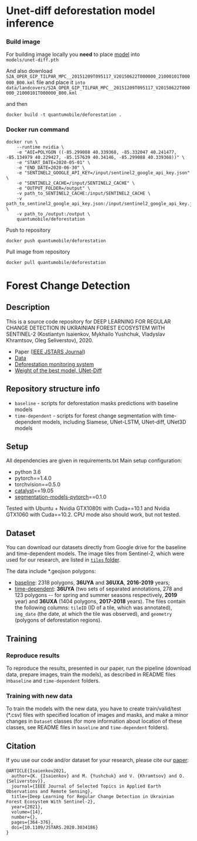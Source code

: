 # Unet-diff deforestation model inference

### Build image

For building image locally you <b>need</b> to place [model](https://drive.google.com/file/d/1rbJf9lPLScT4h-X3e0CAsOqMqZfA6KNI/view?usp=sharing) into  
`models/unet-diff.pth`

And also download `S2A_OPER_GIP_TILPAR_MPC__20151209T095117_V20150622T000000_21000101T000000_B00.kml` file and place it `into data/landcovers/S2A_OPER_GIP_TILPAR_MPC__20151209T095117_V20150622T000000_21000101T000000_B00.kml`

and then

`docker build -t quantumobile/deforestation .`


### Docker run command
```
docker run \
    --runtime nvidia \
    -e "AOI=POLYGON ((-85.299088 40.339368, -85.332047 40.241477, -85.134979 40.229427, -85.157639 40.34146, -85.299088 40.339368))" \
    -e "START_DATE=2020-05-01" \
    -e "END_DATE=2020-06-30" \
    -e "SENTINEL2_GOOGLE_API_KEY=/input/sentinel2_google_api_key.json" \
    -e "SENTINEL2_CACHE=/input/SENTINEL2_CACHE" \
    -e "OUTPUT_FOLDER=/output" \
    -v path_to_SENTINEL2_CACHE:/input/SENTINEL2_CACHE \
    -v path_to_sentinel2_google_api_key.json:/input/sentinel2_google_api_key.json \
    -v path_to_/output:/output \
    quantumobile/deforestation
```

Push to repository 
```
docker push quantumobile/deforestation
```
Pull image from repository
```
docker pull quantumobile/deforestation
```


# Forest Change Detection

## Description
This is a source code repository for DEEP LEARNING FOR REGULAR CHANGE DETECTION IN UKRAINIAN FOREST ECOSYSTEM WITH SENTINEL-2 (Kostiantyn Isaienkov, Mykhailo Yushchuk, Vladyslav Khramtsov, Oleg Seliverstov), 2020.

* Paper ([IEEE JSTARS Journal](https://ieeexplore.ieee.org/document/9241044))
* [Data](https://drive.google.com/drive/folders/1GJwDQ7SqASyPlusjbYWHLbrpNg_wAtuP?usp=sharing)
* [Deforestation monitoring system](http://bit.ly/clearcutq)
* [Weight of the best model, UNet-Diff](https://drive.google.com/file/d/1rbJf9lPLScT4h-X3e0CAsOqMqZfA6KNI/view?usp=sharing)

## Repository structure info
 * `baseline` - scripts for deforestation masks predictions with baseline models
 * `time-dependent` - scripts for forest change segmentation with time-dependent models, including Siamese, UNet-LSTM, UNet-diff, UNet3D models

## Setup
All dependencies are given in requirements.txt
Main setup configuration:
* python 3.6
* pytorch==1.4.0
* torchvision==0.5.0
* [catalyst](https://github.com/catalyst-team/catalyst)==19.05
* [segmentation-models-pytorch](https://github.com/qubvel/segmentation_models.pytorch)==0.1.0

Tested with Ubuntu + Nvidia GTX1080ti with Cuda==10.1 and Nvidia GTX1060 with Cuda==10.2. 
CPU mode also should work, but not tested.

## Dataset
You can download our datasets directly from Google drive for the baseline and time-dependent models. The image tiles from Sentinel-2, which were used for our research, are listed in [`tiles` folder](https://drive.google.com/drive/folders/1GJwDQ7SqASyPlusjbYWHLbrpNg_wAtuP?usp=sharing).

The data include *.geojson polygons:
* [baseline](https://drive.google.com/drive/folders/1GJwDQ7SqASyPlusjbYWHLbrpNg_wAtuP?usp=sharing): 2318 polygons, **36UYA** and **36UXA**, **2016-2019** years;
* [time-dependent](https://drive.google.com/drive/folders/1GJwDQ7SqASyPlusjbYWHLbrpNg_wAtuP?usp=sharing): **36UYA** (two sets of separated annotations, 278 and 123 polygons -- for spring and summer seasons respectively, **2019** year) and **36UXA** (1404 polygons, **2017-2018** years).
The files contain the following columns: `tileID` (ID of a tile, which was annotated), `img_date` (the date, at which the tile was observed), and `geometry` (polygons of deforestation regions).

## Training
### Reproduce results
To reproduce the results, presented in our paper, run the pipeline (download data, prepare images, train the models), as described in README files in`baseline` and `time-dependent` folders.
### Training with new data
To train the models with the new data, you have to create train/valid/test (*.csv) files with specified location of images and masks, and make a minor changes in `Dataset` classes (for more information about location of these classes, see README files in `baseline` and `time-dependent` folders).

## Citation
If you use our code and/or dataset for your research, please cite our [paper](https://ieeexplore.ieee.org/document/9241044):

```
@ARTICLE{Isaienkov2021,
  author={K. {Isaienkov} and M. {Yushchuk} and V. {Khramtsov} and O. {Seliverstov}},
  journal={IEEE Journal of Selected Topics in Applied Earth Observations and Remote Sensing},
  title={Deep Learning for Regular Change Detection in Ukrainian Forest Ecosystem With Sentinel-2},
  year={2021},
  volume={14},
  number={},
  pages={364-376},
  doi={10.1109/JSTARS.2020.3034186}
}
```
